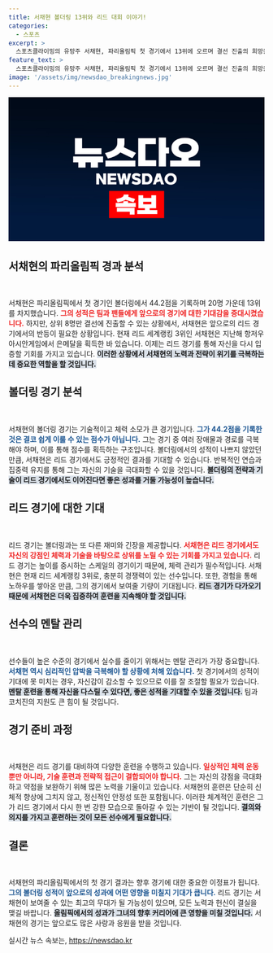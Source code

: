 ```yaml
---
title: 서채현 볼더링 13위와 리드 대회 이야기!
categories:
  - 스포츠
excerpt: >
  스포츠클라이밍의 유망주 서채현, 파리올림픽 첫 경기에서 13위에 오르며 결선 진출의 희망을 펼쳤습니다. 리드 경기에 대한 기대감이 고조되는 가운데, 지난해 아시안게임 은메달의 저력을 보여줄 수 있을지 주목됩니다!
feature_text: >
  스포츠클라이밍의 유망주 서채현, 파리올림픽 첫 경기에서 13위에 오르며 결선 진출의 희망을 펼쳤습니다. 리드 경기에 대한 기대감이 고조되는 가운데, 지난해 아시안게임 은메달의 저력을 보여줄 수 있을지 주목됩니다!
image: '/assets/img/newsdao_breakingnews.jpg'
---
```


<p><img src="/assets/img/newsdao_breakingnews.jpg" alt="cryptoinkorea 속보" /></p>

<h2 data-ke-size="size26">서채현의 파리올림픽 경과 분석</h2>

<p data-ke-size="size16">&nbsp;</p>

<p>서채현은 파리올림픽에서 첫 경기인 볼더링에서 44.2점을 기록하며 20명 가운데 13위를 차지했습니다. <b><span style="color: #ee2323;">그의 성적은 팀과 팬들에게 앞으로의 경기에 대한 기대감을 증대시켰습니다.</span></b> 하지만, 상위 8명만 결선에 진출할 수 있는 상황에서, 서채현은 앞으로의 리드 경기에서의 반등이 필요한 상황입니다. 현재 리드 세계랭킹 3위인 서채현은 지난해 항저우 아시안게임에서 은메달을 획득한 바 있습니다. 이제는 리드 경기를 통해 자신을 다시 입증할 기회를 가지고 있습니다. <b><span style="background-color: #21538527;">이러한 상황에서 서채현의 노력과 전략이 위기를 극복하는 데 중요한 역할을 할 것입니다.</span></b></p>

<h2 data-ke-size="size26">볼더링 경기 분석</h2>

<p data-ke-size="size16">&nbsp;</p>

<p>서채현의 볼더링 경기는 기술적이고 체력 소모가 큰 경기입니다. <b><span style="color: #1a5490;">그가 44.2점을 기록한 것은 결코 쉽게 이룰 수 있는 점수가 아닙니다.</span></b> 그는 경기 중 여러 장애물과 경로를 극복해야 하며, 이를 통해 점수를 획득하는 구조입니다. 볼더링에서의 성적이 나쁘지 않았던 만큼, 서채현은 리드 경기에서도 긍정적인 결과를 기대할 수 있습니다. 반복적인 연습과 집중력 유지를 통해 그는 자신의 기술을 극대화할 수 있을 것입니다. <b><span style="background-color: #21538527;">볼더링의 전략과 기술이 리드 경기에서도 이어진다면 좋은 성과를 거둘 가능성이 높습니다.</span></b></p>

<h2 data-ke-size="size26">리드 경기에 대한 기대</h2>

<p data-ke-size="size16">&nbsp;</p>

<p>리드 경기는 볼더링과는 또 다른 재미와 긴장을 제공합니다. <b><span style="color: #ee2323;">서채현은 리드 경기에서도 자신의 강점인 체력과 기술을 바탕으로 상위를 노릴 수 있는 기회를 가지고 있습니다.</span></b> 리드 경기는 높이를 중시하는 스케일의 경기이기 때문에, 체력 관리가 필수적입니다. 서채현은 현재 리드 세계랭킹 3위로, 충분히 경쟁력이 있는 선수입니다. 또한, 경험을 통해 노하우를 쌓아온 만큼, 그의 경기에서 보여줄 기량이 기대됩니다. <b><span style="background-color: #21538527;">리드 경기가 다가오기 때문에 서채현은 더욱 집중하여 훈련을 지속해야 할 것입니다.</span></b></p>

<h2 data-ke-size="size26">선수의 멘탈 관리</h2>

<p data-ke-size="size16">&nbsp;</p>

<p>선수들이 높은 수준의 경기에서 실수를 줄이기 위해서는 멘탈 관리가 가장 중요합니다. <b><span style="color: #1a5490;">서채현 역시 심리적인 압박을 극복해야 할 상황에 처해 있습니다.</span></b> 첫 경기에서의 성적이 기대에 못 미치는 경우, 자신감이 감소할 수 있으므로 이를 잘 조절할 필요가 있습니다. <b><span style="background-color: #21538527;">멘탈 훈련을 통해 자신을 다스릴 수 있다면, 좋은 성적을 기대할 수 있을 것입니다.</span></b> 팀과 코치진의 지원도 큰 힘이 될 것입니다.</p>

<h2 data-ke-size="size26">경기 준비 과정</h2>

<p data-ke-size="size16">&nbsp;</p>

<p>서채현은 리드 경기를 대비하여 다양한 훈련을 수행하고 있습니다. <b><span style="color: #ee2323;">일상적인 체력 운동뿐만 아니라, 기술 훈련과 전략적 접근이 결합되어야 합니다.</span></b> 그는 자신의 강점을 극대화하고 약점을 보완하기 위해 많은 노력을 기울이고 있습니다. 서채현의 훈련은 단순히 신체적 향상에 그치지 않고, 정신적인 안정성 또한 포함됩니다. 이러한 체계적인 훈련은 그가 리드 경기에서 다시 한 번 강한 모습으로 돌아갈 수 있는 기반이 될 것입니다. <b><span style="background-color: #21538527;">결의와 의지를 가지고 훈련하는 것이 모든 선수에게 필요합니다.</span></b></p>

<h2 data-ke-size="size26">결론</h2>

<p data-ke-size="size16">&nbsp;</p>

<p>서채현의 파리올림픽에서의 첫 경기 결과는 향후 경기에 대한 중요한 이정표가 됩니다. <b><span style="color: #1a5490;">그의 볼더링 성적이 앞으로의 성과에 어떤 영향을 미칠지 기대가 큽니다.</span></b> 리드 경기는 서채현이 보여줄 수 있는 최고의 무대가 될 가능성이 있으며, 모든 노력과 헌신이 결실을 맺길 바랍니다. <b><span style="background-color: #21538527;">올림픽에서의 성과가 그녀의 향후 커리어에 큰 영향을 미칠 것입니다.</span></b> 서채현의 경기는 앞으로도 많은 사랑과 응원을 받을 것입니다.</p>
실시간 뉴스 속보는, <a href="https://newsdao.kr" rel="dofollow">https://newsdao.kr</a>


